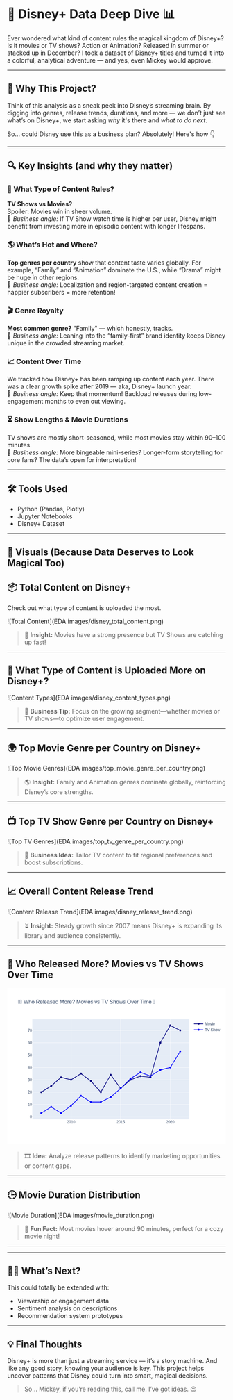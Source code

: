 # 🏰 Disney+ Data Deep Dive 📊  
Ever wondered what kind of content rules the magical kingdom of Disney+? Is it movies or TV shows? Action or Animation? Released in summer or stacked up in December? I took a dataset of Disney+ titles and turned it into a colorful, analytical adventure — and yes, even Mickey would approve.

---

## 🎯 Why This Project?
Think of this analysis as a sneak peek into Disney’s streaming brain. By digging into genres, release trends, durations, and more — we don’t just see what’s on Disney+, we start asking *why* it's there and *what to do next*.  

So… could Disney use this as a business plan? Absolutely! Here's how 👇

---

## 🔍 Key Insights (and why they matter)

### 🍿 What Type of Content Rules?
**TV Shows vs Movies?**  
Spoiler: Movies win in sheer volume.  
🧠 *Business angle:* If TV Show watch time is higher per user, Disney might benefit from investing more in episodic content with longer lifespans.

### 🌎 What’s Hot and Where?
**Top genres per country** show that content taste varies globally. For example, “Family” and “Animation” dominate the U.S., while “Drama” might be huge in other regions.  
🧠 *Business angle:* Localization and region-targeted content creation = happier subscribers = more retention!

### 🎬 Genre Royalty
**Most common genre?** "Family" — which honestly, tracks.  
🧠 *Business angle:* Leaning into the “family-first” brand identity keeps Disney unique in the crowded streaming market.

### 📈 Content Over Time
We tracked how Disney+ has been ramping up content each year. There was a clear growth spike after 2019 — aka, Disney+ launch year.  
🧠 *Business angle:* Keep that momentum! Backload releases during low-engagement months to even out viewing.

### ⏳ Show Lengths & Movie Durations
TV shows are mostly short-seasoned, while most movies stay within 90–100 minutes.  
🧠 *Business angle:* More bingeable mini-series? Longer-form storytelling for core fans? The data’s open for interpretation!

---

## 🛠️ Tools Used
- Python (Pandas, Plotly)
- Jupyter Notebooks
- Disney+ Dataset

---

## 📸 Visuals (Because Data Deserves to Look Magical Too)
## 📦 Total Content on Disney+  
Check out what type of content is uploaded the most.

![Total Content](EDA images/disney_total_content.png)  

> 🧐 **Insight:** Movies have a strong presence but TV Shows are catching up fast!

---

## 🍿 What Type of Content is Uploaded More on Disney+?  

![Content Types](EDA images/disney_content_types.png)  

> 🎯 **Business Tip:** Focus on the growing segment—whether movies or TV shows—to optimize user engagement.

---

## 🌍 Top Movie Genre per Country on Disney+  

![Top Movie Genres](EDA images/top_movie_genre_per_country.png)  

> 🌎 **Insight:** Family and Animation genres dominate globally, reinforcing Disney’s core strengths.

---

## 📺 Top TV Show Genre per Country on Disney+  

![Top TV Genres](EDA images/top_tv_genre_per_country.png)  

> 🤔 **Business Idea:** Tailor TV content to fit regional preferences and boost subscriptions.

---

## 📈 Overall Content Release Trend  

![Content Release Trend](EDA images/disney_release_trend.png)  

> ⏳ **Insight:** Steady growth since 2007 means Disney+ is expanding its library and audience consistently.

---

## 🎥 Who Released More? Movies vs TV Shows Over Time  

![Who Released More](EDA%20images/Who%20Released%20More_%20Movies%20vs%20TV%20Shows%20Over%20Time.png)

> 🎞️ **Idea:** Analyze release patterns to identify marketing opportunities or content gaps.

---

## 🕒 Movie Duration Distribution  

![Movie Duration](EDA images/movie_duration.png)  

> 🍿 **Fun Fact:** Most movies hover around 90 minutes, perfect for a cozy movie night!

---

---

## 🧙‍♀️ What’s Next?
This could totally be extended with:
- Viewership or engagement data
- Sentiment analysis on descriptions
- Recommendation system prototypes

---

## 💡 Final Thoughts
Disney+ is more than just a streaming service — it’s a story machine. And like any good story, knowing your audience is key. This project helps uncover patterns that Disney could turn into smart, magical decisions.  

> So… Mickey, if you’re reading this, call me. I’ve got ideas. 😉

